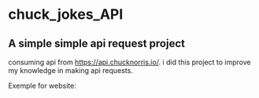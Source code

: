 # chuck_jokes_API
## A simple simple api request project 

consuming api from https://api.chucknorris.io/.
i did this project to improve my knowledge in making api requests.

Exemple for website:

